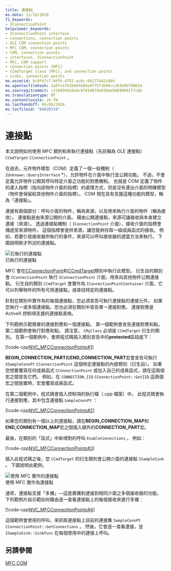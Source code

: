 ```yaml
---
title: 連接點
ms.date: 11/19/2018
f1_keywords:
- IConnectionPoint
helpviewer_keywords:
- IConnectionPoint interface
- connections, connection points
- OLE COM connection points
- MFC COM, connection points
- COM, connection points
- interfaces, IConnectionPoint
- MFC, COM support
- connection points [MFC]
- CCmdTarget class [MFC], and connection points
- sinks, connection points
ms.assetid: bc9fd7c7-8df6-4752-ac8c-0b177442c88d
ms.openlocfilehash: 1a8fc4742b8bf686edf75f3b98cc283b9bf9881b
ms.sourcegitcommit: c21b05042debc97d14875e019ee9d698691ffc0b
ms.translationtype: MT
ms.contentlocale: zh-TW
ms.lasthandoff: 06/09/2020
ms.locfileid: "84620734"
---
```

# <a name="connection-points"></a>連接點

本文說明如何使用 MFC 類別和來執行連接點（先前稱為 OLE 連接點） `CCmdTarget` `CConnectionPoint` 。

在過去，元件物件模型（COM）定義了一個一般機制（ `IUnknown::QueryInterface` *），允許物件在介面中執行並公開功能。 不過，不會定義允許物件公開其呼叫特定介面之功能的對應機制。 也就是 COM 定義了物件的連入指標（指向該物件介面的指標）的處理方式，但是沒有連出介面的明確模型（物件會保留給其他物件介面的指標）。 COM 現在具有支援這種功能的模型，稱為「連接點」。

連接有兩個部分：呼叫介面的物件，稱為來源，以及用來執行介面的物件（稱為接收）。 連接點是由來源公開的介面。 藉由公開連接點，來源可讓接收與本身建立連接（來源）。 透過連接點機制（ `IConnectionPoint` 介面），接收介面的指標會傳遞至來源物件。 這個指標會提供來源，讓您能夠存取一組成員函式的接收。 例如，若要引發接收器所執行的事件，來源可以呼叫接收器的適當方法來執行。 下圖說明剛才所述的連接點。

![已執行的連接點](../mfc/media/vc37lh1.gif "實作的連接點") <br/>
已執行的連接點

MFC 會在[CConnectionPoint](reference/cconnectionpoint-class.md)和[CCmdTarget](reference/ccmdtarget-class.md)類別中執行此模型。 衍生自的類別會 `CConnectionPoint` 執行 `IConnectionPoint` 介面，用來向其他物件公開連接點。 衍生自的類別 `CCmdTarget` 會實作為 `IConnectionPointContainer` 介面，它可以列舉物件的所有可用連接點，或尋找特定的連接點。

針對在類別中實作為的每個連接點，您必須宣告可執行連接點的連接元件。 如果您執行一或多個連接點，您也必須在類別中宣告單一連接對應。 連接對應是 ActiveX 控制項支援的連接點表格。

下列範例示範簡單的連接對應和一個連接點。 第一個範例會宣告連接對應和點。第二個範例會執行對應和點。 請注意， `CMyClass` 必須是 `CCmdTarget` 衍生的類別。 在第一個範例中，會將程式碼插入類別宣告中的**protected**區段底下：

[!code-cpp[NVC_MFCConnectionPoints#1](codesnippet/cpp/connection-points_1.h)]

**BEGIN_CONNECTION_PART**和**END_CONNECTION_PART**宏會宣告可執行 `XSampleConnPt` `CConnectionPoint` 這個特定連接點的內嵌類別（衍生自）。 如果您想要覆寫任何成員函式 `CConnectionPoint` 或加入自己的成員函式，請在這兩個宏之間宣告它們。 例如，在 `CONNECTION_IID` `CConnectionPoint::GetIID` 這兩個宏之間放置時，宏會覆寫成員函式。

在第二個範例中，程式碼會插入控制項的執行檔（.cpp 檔案）中。 此程式碼會執行連接對應，其中包含連接點 `SampleConnPt` ：

[!code-cpp[NVC_MFCConnectionPoints#2](codesnippet/cpp/connection-points_2.cpp)]

如果您的類別有一個以上的連接點，請在**BEGIN_CONNECTION_MAP**和**END_CONNECTION_MAP**宏之間插入額外的**CONNECTION_PART**宏。

最後，在類別的「函式」中新增對的呼叫 `EnableConnections` 。 例如：

[!code-cpp[NVC_MFCConnectionPoints#3](codesnippet/cpp/connection-points_3.cpp)]

插入此程式碼之後，您 `CCmdTarget` 的衍生類別會公開介面的連接點 `ISampleSink` 。 下圖說明此範例。

![使用 MFC 實作的連接點](../mfc/media/vc37lh2.gif "使用 MFC 實作的連接點") <br/>
使用 MFC 實作為連接點

通常，連接點支援「多播」—這是廣播到連接到相同介面之多個接收器的功能。 下列範例片段示範如何藉由逐一查看連接點上的每個接收來進行多播：

[!code-cpp[NVC_MFCConnectionPoints#4](codesnippet/cpp/connection-points_4.cpp)]

這個範例會使用的呼叫，來抓取連接點上目前的連接集 `SampleConnPt` `CConnectionPoint::GetConnections` 。 然後，它會逐一查看連接，並 `ISampleSink::SinkFunc` 在每個使用中的連接上呼叫。

## <a name="see-also"></a>另請參閱

[MFC COM](mfc-com.md)
